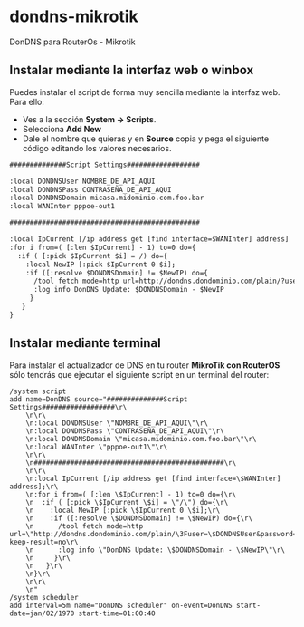 # dondns-mikrotik

DonDNS para RouterOs - Mikrotik

## Instalar mediante la interfaz web o winbox

Puedes instalar el script de forma muy sencilla mediante la interfaz web. Para ello:

- Ves a la sección **System -> Scripts**.
- Selecciona **Add New**
- Dale el nombre que quieras y en **Source** copia y pega el siguiente código
editando los valores necesarios.

```txt
##############Script Settings##################

:local DONDNSUser NOMBRE_DE_API_AQUI
:local DONDNSPass CONTRASEÑA_DE_API_AQUI
:local DONDNSDomain micasa.midominio.com.foo.bar
:local WANInter pppoe-out1

###############################################

:local IpCurrent [/ip address get [find interface=$WANInter] address]
:for i from=( [:len $IpCurrent] - 1) to=0 do={
  :if ( [:pick $IpCurrent $i] = /) do={
    :local NewIP [:pick $IpCurrent 0 $i];
    :if ([:resolve $DONDNSDomain] != $NewIP) do={
      /tool fetch mode=http url=http://dondns.dondominio.com/plain/?user=$DONDNSUser&password=$DONDNSPass&host=$DONDNSDomain&ip=$NewIP keep-result=no
      :log info DonDNS Update: $DONDNSDomain - $NewIP
     }
   }
}
```

## Instalar mediante terminal

Para instalar el actualizador de DNS en tu router **MikroTik con RouterOS** sólo tendrás
que ejecutar el siguiente script en un terminal del router:

```
/system script
add name=DonDNS source="##############Script Settings##################\r\
    \n\r\
    \n:local DONDNSUser \"NOMBRE_DE_API_AQUI\"\r\
    \n:local DONDNSPass \"CONTRASEÑA_DE_API_AQUI\"\r\
    \n:local DONDNSDomain \"micasa.midominio.com.foo.bar\"\r\
    \n:local WANInter \"pppoe-out1\"\r\
    \n\r\
    \n###############################################\r\
    \n\r\
    \n:local IpCurrent [/ip address get [find interface=\$WANInter] address];\r\
    \n:for i from=( [:len \$IpCurrent] - 1) to=0 do={\r\
    \n  :if ( [:pick \$IpCurrent \$i] = \"/\") do={\r\
    \n    :local NewIP [:pick \$IpCurrent 0 \$i];\r\
    \n    :if ([:resolve \$DONDNSDomain] != \$NewIP) do={\r\
    \n      /tool fetch mode=http url=\"http://dondns.dondominio.com/plain/\3Fuser=\$DONDNSUser&password=\$DONDNSPass&host=\$DONDNSDomain&ip=\$NewIP\" keep-result=no\r\
    \n      :log info \"DonDNS Update: \$DONDNSDomain - \$NewIP\"\r\
    \n     }\r\
    \n   }\r\
    \n}\r\
    \n\r\
    \n"
/system scheduler
add interval=5m name="DonDNS scheduler" on-event=DonDNS start-date=jan/02/1970 start-time=01:00:40
```
